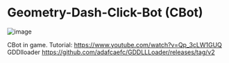 # Geometry-Dash-Click-Bot (CBot)

![image](https://user-images.githubusercontent.com/81505000/119852097-a945a980-bf17-11eb-8b67-226529173195.png)



CBot in game.
Tutorial: https://www.youtube.com/watch?v=Qp_3cLW1GUQ
GDDlloader https://github.com/adafcaefc/GDDLLLoader/releases/tag/v2

